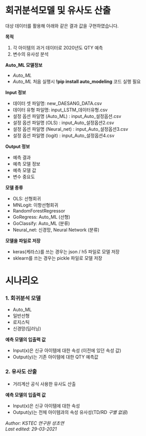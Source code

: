 # 회귀분석모델 및 유사도 산출

대상 데이터를 활용해 아래와 같은 결과 값을 구현하였습니다.

**목적**
1. 각 아이템의 과거 데이터로 2020년도 QTY 예측
2. 변수의 유사성 분석

**Auto_ML 모델정보**
- _Auto_ML_
- _Auto_ML_ 처음 실행시   **!pip install auto_modeling** 코드 실행 필요

**Input 정보**
- 데이터 셋 파일명: new_DAESANG_DATA.csv
- 데이터 유형 파일명: input_LSTM_데이터유형.csv
- 설정 옵션 파일명 (Auto_ML) : input_Auto_설정옵션.csv
- 설정 옵션 파일명 (OLS)     : input_Auto_설정옵션2.csv
- 설정 옵션 파일명 (Neural_net) : input_Auto_설정옵션3.csv
- 설정 옵션 파일명 (logit)   : input_Auto_설정옵션4.csv

**Output 정보**
- 예측 결과
- 예측 모델 정보
- 예측 모델 값
- 변수 중요도

**모델 종류**

- OLS: 선형회귀
- MNLogit: 이항선형회귀
- RandomForestRegressor
- GoRegress: Auto_ML (선형)
- GoClassify: Auto_ML (분류)
- Neural_net: 신경망, Neural Network (분류)

**모델을 파일로 저장**
- keras(케라스)를 쓰는 경우는 json / h5 파일로 모델 저장
- sklearn를 쓰는 경우는 pickle 파일로 모델 저장

# 시나리오

### 1. 회귀분석 모델
- Auto_ML
- 일반선형
- 로지스틱
- 신경망(딥러닝)

**예측 모델의 입출력 값**
- Input(x)은 신규 아이템에 대한 속성 (이전에 있던 속성 값)
- Output(y)는 기존 아이템에 대한 QTY 예측값

### 2. 유사도 산출
- 거리계산 공식 사용한 유사도 산출 

**예측 모델의 입출력 값**
- Input(x)은 신규 아이템에 대한 속성
- Output(y)는 전체 아이템과의 속성 유사성(TD/RD _구별 없음_)

*Author: KSTEC 연구원 성초연*   
*Last edited: 29-03-2021*
